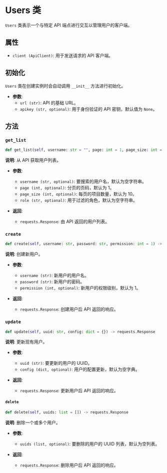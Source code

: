 # Users 类

`Users` 类表示一个与特定 API 端点进行交互以管理用户的客户端。

## 属性

- `client (ApiClient)`: 用于发送请求的 API 客户端。

## 初始化

`Users` 类在创建实例时会自动调用 `__init__` 方法进行初始化。

- **参数**:
  - `url (str)`: API 的基础 URL。
  - `apikey (str, optional)`: 用于身份验证的 API 密钥，默认值为 `None`。

## 方法

### `get_list`

```python
def get_list(self, username: str = "", page: int = 1, page_size: int = 10, role: str = "") -> requests.Response
```
**说明**: 从 API 获取用户列表。

- **参数**:

    - `username (str, optional)`: 要搜索的用户名，默认为空字符串。
    - `page (int, optional)`: 分页的页码，默认为 1。
    - `page_size (int, optional)`: 每页的项目数量，默认为 10。
    - `role (str, optional)`: 用于过滤的角色，默认为空字符串。
- **返回**:

    - `requests.Response`: 由 API 返回的用户列表。

### `create`
```python
def create(self, username: str, password: str, permission: int = 1) -> requests.Response
```
**说明**: 创建新用户。

- **参数**:

    - `username (str)`: 新用户的用户名。
    - `password (str)`: 新用户的密码。
    - `permission (int, optional)`: 新用户的权限级别，默认为 1。
- **返回**:

    - `requests.Response`: 创建用户后 API 返回的响应。

### `update`
```python
def update(self, uuid: str, config: dict = {}) -> requests.Response
```
**说明**: 更新现有用户。

- **参数**:

    - `uuid (str)`: 要更新的用户的 UUID。
    - `config (dict, optional)`: 用户的配置更新，默认为空字典。
- **返回**:

    - `requests.Response`: 更新用户后 API 返回的响应。

#### `delete`
```python
def delete(self, uuids: list = []) -> requests.Response
```
**说明**: 删除一个或多个用户。

- **参数**:

    - `uuids (list, optional)`: 要删除的用户的 UUID 列表，默认为空列表。
- **返回**:

    - `requests.Response`: 删除用户后 API 返回的响应。